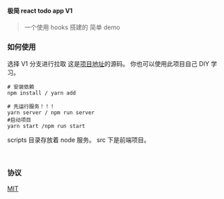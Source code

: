 #### 极简 react todo app V1

> 一个使用 hooks 搭建的 简单 demo

### 如何使用

选择 V1 分支进行拉取
这是[项目地址](https://github.com/Miayawlr/colorfulTodo)的源码。
你也可以使用此项目自己 DIY 学习。

```shell
# 安装依赖
npm install / yarn add

# 先运行服务！！！
yarn server / npm run server
#启动项目
yarn start /npm run start
```

scripts 目录存放着 node 服务。
src 下是前端项目。

<br/>

### 协议

[MIT](./LICENSE)
